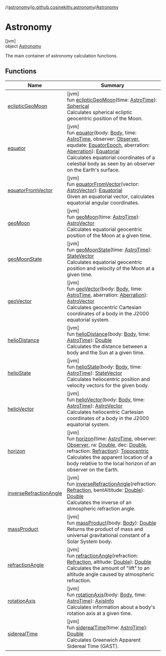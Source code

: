//[astronomy](../../../index.md)/[io.github.cosinekitty.astronomy](../index.md)/[Astronomy](index.md)

# Astronomy

[jvm]\
object [Astronomy](index.md)

The main container of astronomy calculation functions.

## Functions

| Name | Summary |
|---|---|
| [eclipticGeoMoon](ecliptic-geo-moon.md) | [jvm]<br>fun [eclipticGeoMoon](ecliptic-geo-moon.md)(time: [AstroTime](../-astro-time/index.md)): [Spherical](../-spherical/index.md)<br>Calculates spherical ecliptic geocentric position of the Moon. |
| [equator](equator.md) | [jvm]<br>fun [equator](equator.md)(body: [Body](../-body/index.md), time: [AstroTime](../-astro-time/index.md), observer: [Observer](../-observer/index.md), equdate: [EquatorEpoch](../-equator-epoch/index.md), aberration: [Aberration](../-aberration/index.md)): [Equatorial](../-equatorial/index.md)<br>Calculates equatorial coordinates of a celestial body as seen by an observer on the Earth's surface. |
| [equatorFromVector](equator-from-vector.md) | [jvm]<br>fun [equatorFromVector](equator-from-vector.md)(vector: [AstroVector](../-astro-vector/index.md)): [Equatorial](../-equatorial/index.md)<br>Given an equatorial vector, calculates equatorial angular coordinates. |
| [geoMoon](geo-moon.md) | [jvm]<br>fun [geoMoon](geo-moon.md)(time: [AstroTime](../-astro-time/index.md)): [AstroVector](../-astro-vector/index.md)<br>Calculates equatorial geocentric position of the Moon at a given time. |
| [geoMoonState](geo-moon-state.md) | [jvm]<br>fun [geoMoonState](geo-moon-state.md)(time: [AstroTime](../-astro-time/index.md)): [StateVector](../-state-vector/index.md)<br>Calculates equatorial geocentric position and velocity of the Moon at a given time. |
| [geoVector](geo-vector.md) | [jvm]<br>fun [geoVector](geo-vector.md)(body: [Body](../-body/index.md), time: [AstroTime](../-astro-time/index.md), aberration: [Aberration](../-aberration/index.md)): [AstroVector](../-astro-vector/index.md)<br>Calculates geocentric Cartesian coordinates of a body in the J2000 equatorial system. |
| [helioDistance](helio-distance.md) | [jvm]<br>fun [helioDistance](helio-distance.md)(body: [Body](../-body/index.md), time: [AstroTime](../-astro-time/index.md)): [Double](https://kotlinlang.org/api/latest/jvm/stdlib/kotlin/-double/index.html)<br>Calculates the distance between a body and the Sun at a given time. |
| [helioState](helio-state.md) | [jvm]<br>fun [helioState](helio-state.md)(body: [Body](../-body/index.md), time: [AstroTime](../-astro-time/index.md)): [StateVector](../-state-vector/index.md)<br>Calculates heliocentric position and velocity vectors for the given body. |
| [helioVector](helio-vector.md) | [jvm]<br>fun [helioVector](helio-vector.md)(body: [Body](../-body/index.md), time: [AstroTime](../-astro-time/index.md)): [AstroVector](../-astro-vector/index.md)<br>Calculates heliocentric Cartesian coordinates of a body in the J2000 equatorial system. |
| [horizon](horizon.md) | [jvm]<br>fun [horizon](horizon.md)(time: [AstroTime](../-astro-time/index.md), observer: [Observer](../-observer/index.md), ra: [Double](https://kotlinlang.org/api/latest/jvm/stdlib/kotlin/-double/index.html), dec: [Double](https://kotlinlang.org/api/latest/jvm/stdlib/kotlin/-double/index.html), refraction: [Refraction](../-refraction/index.md)): [Topocentric](../-topocentric/index.md)<br>Calculates the apparent location of a body relative to the local horizon of an observer on the Earth. |
| [inverseRefractionAngle](inverse-refraction-angle.md) | [jvm]<br>fun [inverseRefractionAngle](inverse-refraction-angle.md)(refraction: [Refraction](../-refraction/index.md), bentAltitude: [Double](https://kotlinlang.org/api/latest/jvm/stdlib/kotlin/-double/index.html)): [Double](https://kotlinlang.org/api/latest/jvm/stdlib/kotlin/-double/index.html)<br>Calculates the inverse of an atmospheric refraction angle. |
| [massProduct](mass-product.md) | [jvm]<br>fun [massProduct](mass-product.md)(body: [Body](../-body/index.md)): [Double](https://kotlinlang.org/api/latest/jvm/stdlib/kotlin/-double/index.html)<br>Returns the product of mass and universal gravitational constant of a Solar System body. |
| [refractionAngle](refraction-angle.md) | [jvm]<br>fun [refractionAngle](refraction-angle.md)(refraction: [Refraction](../-refraction/index.md), altitude: [Double](https://kotlinlang.org/api/latest/jvm/stdlib/kotlin/-double/index.html)): [Double](https://kotlinlang.org/api/latest/jvm/stdlib/kotlin/-double/index.html)<br>Calculates the amount of "lift" to an altitude angle caused by atmospheric refraction. |
| [rotationAxis](rotation-axis.md) | [jvm]<br>fun [rotationAxis](rotation-axis.md)(body: [Body](../-body/index.md), time: [AstroTime](../-astro-time/index.md)): [AxisInfo](../-axis-info/index.md)<br>Calculates information about a body's rotation axis at a given time. |
| [siderealTime](sidereal-time.md) | [jvm]<br>fun [siderealTime](sidereal-time.md)(time: [AstroTime](../-astro-time/index.md)): [Double](https://kotlinlang.org/api/latest/jvm/stdlib/kotlin/-double/index.html)<br>Calculates Greenwich Apparent Sidereal Time (GAST). |
